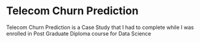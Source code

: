 # Telecom Churn Prediction
Telecom Churn Prediction is a Case Study that I had to complete while I was enrolled in Post Graduate Diploma course for Data Science
